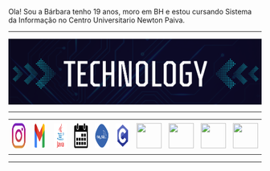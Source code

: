 Ola! Sou a Bárbara tenho 19 anos, moro em BH e estou cursando Sistema da Informação no Centro Universitario Newton Paiva.
<!--- Olá, esse é meu readme, fique à vontade para utilizá-lo como quiser! --> 

-----

<div>
<img align="center" alt="Header" src="https://github.com/barbaraNov/barbaraNov/blob/main/png/header2.png"/>
</div>

-----

<div align="center">
<table>
<tr>
 <td align="center" colspan="11"></td>
</tr> 
<tr>
<td><a href="https://github.com/barbaraNov" target="_blank"><img src="https://github.com/barbaraNov/barbaraNov/blob/main/png/insta2.png" width="50px" height="50px"/></a>
</td>
<td><a href="mailto:barbaraNov@gmail.com" target="_blank"><img src="https://github.com/barbaraNov/barbaraNov/blob/main/png/png/gmail2.png" width="50px" height="50px"/></a>
</td>
<td><a href="https://wa.me/5531980402103" target="_blank"><img src="https://github.com/barbaraNov/barbaraNov/blob/main/png/png/java.png" width="50px" height="50px"/></a>
</td>
<td><a href="https://www.instagram.com/barbaraNov/" target="_blank"><img src="https://github.com/barbaraNov/barbaraNov/blob/main/png/calendar.png" width="50px" height="50px"/></a>
</td>
<td><a href="https://www.linkedin.com/in/barbaraNov/" target="_blank"><img src="https://github.com/barbaraNov/barbaraNov/blob/main/png/png/mysql.png" width="50px" height="50px"/></a>
</td>
<td><a href="http://lattes.cnpq.br/1208427665892059" target="_blank"><img src="https://github.com/barbaraNov/barbaraNov/blob/main/png/png/c.png" width="50px" height="50px"/></a>
</td>
<!--<td><a href="https://slack.com/app_redirect?channel=UVD9N6VCL"><img src="https://github.com/barbaraNov/barbaraNov/blob/main/img/slack.png?raw=true" width="50px" height="50px"/></a>
</td>-->
<td><a href="https://discordapp.com/users/959151773728251914" target="_blank"><img src="https://github.com/barbaraNov/barbaraNov/blob/main/img/discord2.png?raw=true" width="50px" height="50px"/></a>
</td>
<td><a href="https://www.skoob.com.br/perfil/Aramuni" target="_blank"><img src="https://github.com/barbaraNov/barbaraNov/blob/main/img/skoob2.png?raw=true" width="50px" height="50px"/></a>
</td>
<td><a href="https://scholar.google.com.br/citations?user=OARYxSYAAAAJ&hl=pt-BR&oi=ao" target="_blank"><img src="https://github.com/barbaraNov/barbaraNov/blob/main/img/scholar2.png?raw=true" width="50px" height="50px"/></a>
</td>
<td><a href="https://calendly.com/aramuni/" target="_blank"><img src="https://github.com/barbaraNov/barbaraNov/blob/main/img/calendar2.png?raw=true" width="50px" height="50px"/></a>
</td>
</tr>
<tr>
 <td align="center" colspan="11"></td>
</tr> 
</table>

</div>
<div align="justify">


-----

